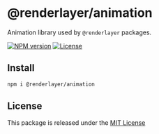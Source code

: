 # @renderlayer/animation

Animation library used by `@renderlayer` packages.

[![NPM version][npm-badge]][npm-url]
[![License][license-badge]][license-url]

## Install

```bash
npm i @renderlayer/animation
```

## License

This package is released under the [MIT License][license-url]

[npm-badge]: https://img.shields.io/npm/v/@renderlayer/animation
[npm-url]: https://www.npmjs.com/package/@renderlayer/animation
[license-badge]: https://img.shields.io/npm/l/renderlayer.svg?cacheSeconds=2592000
[license-url]: https://github.com/epreston/renderlayer/blob/main/LICENSE
